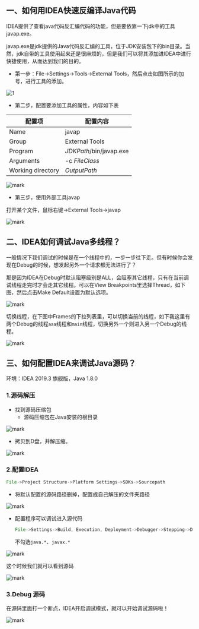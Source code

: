 ## 一、如何用IDEA快速反编译Java代码

IDEA提供了查看java代码反汇编代码的功能，但是要依靠一下jdk中的工具javap.exe。

javap.exe是jdk提供的Java代码反汇编的工具，位于JDK安装包下的bin目录。当然，jdk自带的工具使用起来还是很麻烦的，但是我们可以将其添加进IDEA中进行快捷使用，从而达到我们的目的。

- 第一步：File->Settings->Tools->External Tools，然后点击如图所示的加号，进行工具的添加。

![1](https://img-blog.csdn.net/20180731124826889?watermark/2/text/aHR0cHM6Ly9ibG9nLmNzZG4ubmV0L3dlaXhpbl80MDczOTgzMw==/font/5a6L5L2T/fontsize/400/fill/I0JBQkFCMA==/dissolve/70)

- 第二步，配置要添加工具的属性，内容如下表

| 配置项            | 配置内容                |
| ----------------- | ----------------------- |
| Name              | javap                   |
| Group             | External Tools          |
| Program           | $JDKPath$/bin/javap.exe |
| Arguments         | -c $FileClass$          |
| Working directory | $OutputPath$            |

![mark](http://cdn.jayh.club/blog/20200813/111815212.png)

- 第三步，使用外部工具javap

打开某个文件，鼠标右键->External Tools->javap

![mark](http://cdn.jayh.club/blog/20200813/111926478.png)

## 二、IDEA如何调试Java多线程？

一般情况下我们调试的时候是在一个线程中的，一步一步往下走。但有时候你会发现在Debug的时候，想发起另外一个请求都无法进行了？

那是因为IDEA在Debug时默认阻塞级别是ALL，会阻塞其它线程，只有在当前调试线程走完时才会走其它线程。可以在View Breakpoints里选择Thread，如下图，然后点击Make Default设置为默认选项。

![mark](http://cdn.jayh.club/blog/20200825/2vam9GSd8hry.png?imageslim)

切换线程，在下图中Frames的下拉列表里，可以切换当前的线程，如下我这里有两个Debug的线程`aaa`线程和`main`线程，切换另外一个则进入另一个Debug的线程。

![mark](http://cdn.jayh.club/blog/20200820/QbaaQxYepMA8.png?imageslim)

## 三、如何配置IDEA来调试Java源码？

环境：IDEA 2019.3 旗舰版，Java 1.8.0

### 1.源码解压

- 找到源码压缩包
  - 源码压缩包在Java安装的根目录

![mark](http://cdn.jayh.club/blog/20200820/jFqG5SnfMgYS.png?imageslim)

- 拷贝到D盘，并解压缩。

![mark](http://cdn.jayh.club/blog/20200820/ttOBd3kpjOnC.png?imageslim)

### 2.配置IDEA

``` java
File->Project Structure->Platform Settings->SDKs->Sourcepath
```

- 将默认配置的源码路径删掉，配置成自己解压的文件夹路径

![mark](http://cdn.jayh.club/blog/20200820/jjrNfCfs6Qob.png?imageslim)

- 配置程序可以调试进入源代码

  ```java
  File->Settings->Build, Execution, Deployment->Debugger->Stepping->Do not step into the classes
  ```

  不勾选`java.*`、`javax.*`

![mark](http://cdn.jayh.club/blog/20200820/lGMIKYMUqg3D.png?imageslim)

这个时候我们就可以看到源码

![mark](http://cdn.jayh.club/blog/20200820/HM2R6sgPRmqt.png?imageslim)

### 3.Debug 源码

在源码里面打一个断点，IDEA开启调试模式，就可以开始调试源码啦！

![mark](http://cdn.jayh.club/blog/20200820/yoSyRAsKgabe.png?imageslim)